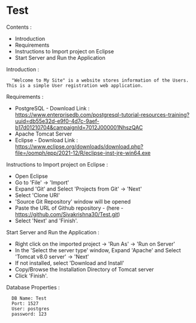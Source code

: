 # Test

Contents :

* Introduction
* Requirements
* Instructions to Import project on Eclipse
* Start Server and Run the Application

Introduction :

      "Welcome to My Site" is a website stores information of the Users. This is a simple User registration web application.
      
      
Requirements :

  * PostgreSQL - Download Link : https://www.enterprisedb.com/postgresql-tutorial-resources-training?uuid=db55e32d-e9f0-4d7c-9aef-b17d01210704&campaignId=7012J000001NhszQAC
  * Apache Tomcat Server
  * Eclipse - Download Link : https://www.eclipse.org/downloads/download.php?file=/oomph/epp/2021-12/R/eclipse-inst-jre-win64.exe
  
 
Instructions to Import project on Eclipse :

   * Open Eclipse
   * Go to 'File' -> 'Import' 
   * Expand 'Git' and Select 'Projects from Git' -> 'Next'
   * Select 'Clone URI'
   * 'Source Git Repository' window will be opened
   * Paste the URL of Github repository - (here - https://github.com/Sivakrishna30/Test.git) 
   * Select 'Next' and 'Finish'.

Start Server and Run the Application :

  * Right click on the imported project -> 'Run As' -> 'Run on Server'
  * In the 'Select the server type' window, Expand 'Apache' and Select 'Tomcat v8.0 server' -> 'Next'
  * If not installed, select 'Download and Install'
  * Copy/Browse the Installation Directory of Tomcat server 
  * Click 'Finish'.
    
    
Database Properties : 

      DB Name: Test
      Port: 1527 
      User: postgres 
      password: 123

    
  
